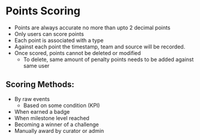 # Points Scoring

 * Points are always accurate no more than upto 2 decimal points
 * Only users can score points
 * Each point is associated with a type
 * Against each point the timestamp, team and source will be recorded.
 * Once scored, points cannot be deleted or modified
   * To delete, same amount of penalty points needs to be added against same user


## Scoring Methods:
 * By raw events
   * Based on some condition (KPI)
 * When earned a badge
 * When milestone level reached
 * Becoming a winner of a challenge
 * Manually award by curator or admin



